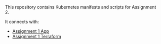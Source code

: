 This repository contains Kubernetes manifests and scripts for Assignment 2.

It connects with:
- [Assignment 1 App](https://github.com/taran190/clo835-assignment1-app)
- [Assignment 1 Terraform](https://github.com/taran190/clo835-assignment1-terraform)

